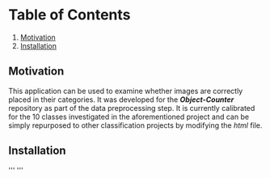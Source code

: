 # Table of Contents
1. [Motivation](#motivation)
2. [Installation](#installation)

## Motivation <a name="motivation"></a>
This application can be used to examine whether images are correctly placed in their categories. It was developed for the ***Object-Counter*** repository as part of the data preprocessing step. It is currently calibrated for the 10 classes investigated in the aforementioned project and can be simply repurposed to other classification projects by modifying the _html_ file.

## Installation
'''
'''
